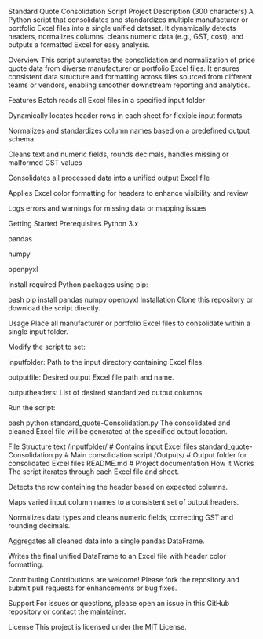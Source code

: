Standard Quote Consolidation Script
Project Description (300 characters)
A Python script that consolidates and standardizes multiple manufacturer or portfolio Excel files into a single unified dataset. It dynamically detects headers, normalizes columns, cleans numeric data (e.g., GST, cost), and outputs a formatted Excel for easy analysis.

Overview
This script automates the consolidation and normalization of price quote data from diverse manufacturer or portfolio Excel files. It ensures consistent data structure and formatting across files sourced from different teams or vendors, enabling smoother downstream reporting and analytics.

Features
Batch reads all Excel files in a specified input folder

Dynamically locates header rows in each sheet for flexible input formats

Normalizes and standardizes column names based on a predefined output schema

Cleans text and numeric fields, rounds decimals, handles missing or malformed GST values

Consolidates all processed data into a unified output Excel file

Applies Excel color formatting for headers to enhance visibility and review

Logs errors and warnings for missing data or mapping issues

Getting Started
Prerequisites
Python 3.x

pandas

numpy

openpyxl

Install required Python packages using pip:

bash
pip install pandas numpy openpyxl
Installation
Clone this repository or download the script directly.

Usage
Place all manufacturer or portfolio Excel files to consolidate within a single input folder.

Modify the script to set:

inputfolder: Path to the input directory containing Excel files.

outputfile: Desired output Excel file path and name.

outputheaders: List of desired standardized output columns.

Run the script:

bash
python standard_quote-Consolidation.py
The consolidated and cleaned Excel file will be generated at the specified output location.

File Structure
text
/inputfolder/          # Contains input Excel files
standard_quote-Consolidation.py   # Main consolidation script
/Outputs/              # Output folder for consolidated Excel files
README.md              # Project documentation
How it Works
The script iterates through each Excel file and sheet.

Detects the row containing the header based on expected columns.

Maps varied input column names to a consistent set of output headers.

Normalizes data types and cleans numeric fields, correcting GST and rounding decimals.

Aggregates all cleaned data into a single pandas DataFrame.

Writes the final unified DataFrame to an Excel file with header color formatting.

Contributing
Contributions are welcome! Please fork the repository and submit pull requests for enhancements or bug fixes.

Support
For issues or questions, please open an issue in this GitHub repository or contact the maintainer.

License
This project is licensed under the MIT License.

